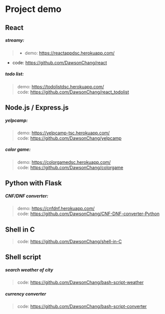 # Project demo

## React
##### streamy:
> - demo: https://reactappdsc.herokuapp.com/ <br>
 - code: https://github.com/DawsonChang/react


##### todo list:
> demo: https://todolistdsc.herokuapp.com/ <br>
code: https://github.com/DawsonChang/react_todolist


## Node.js / Express.js
##### yelpcamp:
> demo: https://yelpcamp-tsc.herokuapp.com/ <br>
code: https://github.com/DawsonChang/yelpcamp

##### color game:
> demo: https://colorgamedsc.herokuapp.com/ <br>
code: https://github.com/DawsonChang/colorgame

## Python with Flask
##### CNF/DNF converter:
> demo: https://cnfdnf.herokuapp.com/ <br>
code: https://github.com/DawsonChang/CNF-DNF-converter-Python

## Shell in C
> code: https://github.com/DawsonChang/shell-in-C

## Shell script
##### search weather of city
> code: https://github.com/DawsonChang/bash-script-weather

##### currency converter
> code: https://github.com/DawsonChang/bash-script-converter
